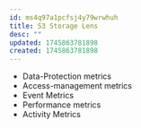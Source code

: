 ```yaml
---
id: ms4q97a1pcfsj4y79wrwhuh
title: S3 Storage Lens
desc: ""
updated: 1745863781898
created: 1745863781898
---
```


- Data-Protection metrics
- Access-management metrics
- Event Metrics
- Performance metrics
- Activity Metrics
